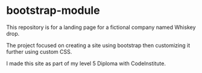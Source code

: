 # bootstrap-module

This repository is for a landing page for a fictional company named Whiskey drop.

The project focused on creating a site using bootstrap then customizing it further using custom CSS.

I made this site as part of my level 5 Diploma with CodeInstitute.
